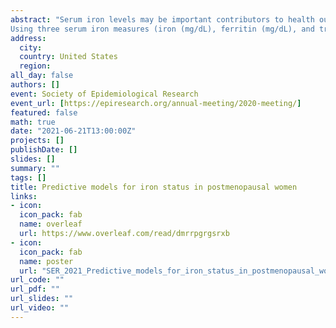 ```yaml
---
abstract: "Serum iron levels may be important contributors to health outcomes, but it is not often feasible to measure levels in the large scale or long-term studies needed to study health risks. Predictive exposure models that use factors such as supplement use, lifestyle, and blood donation that have been associated with iron status, may provide a more feasible alternative for studying health effects associated with iron status.  **Methods:**
Using three serum iron measures (iron (mg/dL), ferritin (mg/dL), and transferrin saturation (%)) collected at study entry in the US-wide Sister Study, we estimated associations with common iron predictors at baseline with simple age-adjusted multivariable linear regression models or splines depending on fit for women who were postmenopausal at study entry (n=2,088). **Results:** Positive linear associations with log transformed serum ferritin (coefficient; 95% CI) included alcoholic drinks per month (0.004; 0.003, 0.006), meat consumption (per 16 ounces per day) (0.006; 0.004, 0.009), and body mass index (BMI, kg/m2) (0.003; -0.003, 0.009). Inverse associations included history of blood donation (-0.19; -0.26, -0.12), ever-diagnosed with iron deficiency anemia (-0.17; -0.25, -0.09), current hormone replacement therapy (HRT) use (-0.17; -0.26, -0.07), dietary and supplemental calcium (dg) (-0.012; -0.018, -0.007), and exercise (hours per month) (-0.001; -0.003, 0.002). Serum ferritin increased until around 20 months since the last menstrual period then declined. Directions of association for these predictors were similar for iron and transferrin saturation outcomes except for BMI, HRT, and exercise. The R2 indicating proportion of variance in outcome explained by the predictors was 0.08 for iron, 0.10 for ferritin and 0.08 for transferrin saturation.  **Summary:** Common predictors of iron status largely match expected directions of association, but they do not explain a large proportion of variance of serum iron indicators commonly used in clinical practice."
address:
  city: 
  country: United States
  region: 
all_day: false
authors: []
event: Society of Epidemiological Research
event_url: [https://epiresearch.org/annual-meeting/2020-meeting/]
featured: false
math: true
date: "2021-06-21T13:00:00Z"
projects: []
publishDate: []
slides: []
summary: ""
tags: []
title: Predictive models for iron status in postmenopausal women
links:
- icon: 
  icon_pack: fab
  name: overleaf
  url: https://www.overleaf.com/read/dmrrpgrgsrxb
- icon: 
  icon_pack: fab
  name: poster
  url: "SER_2021_Predictive_models_for_iron_status_in_postmenopausal_women.pdf"
url_code: ""
url_pdf: ""
url_slides: ""
url_video: ""
---
```

